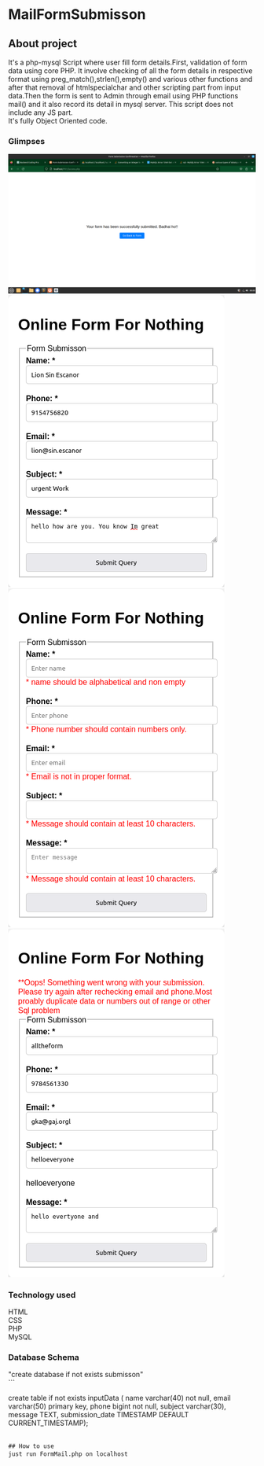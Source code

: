 # MailFormSubmisson
## About project
It's a php-mysql Script where user fill form details.First, validation of form data using core PHP. It involve checking of all the form details  in respective format using preg_match(),strlen(),empty() and various other functions and after that removal of htmlspecialchar and other scripting part from input data.Then the form is sent to Admin through email using PHP functions mail() and it also record its detail in mysql server. This script does not include any JS part.<br>
It's fully Object Oriented code.
<h3> Glimpses</h3>
<img src="/images/submisson.png" alt="this is login page">
<img src="/images/mail.png" alt="this is login page">
<img src="/images/error.png" alt="this is login page">
<img src="/images/SqlErro.png">
<h3> Technology used</h3>
HTML<br>
CSS<br>
PHP<br>
MySQL<br>
<h3>Database Schema</h3>
"create database if not exists submisson"
<br>
``` 

create table if not exists inputData (
        name varchar(40) not null,
        email varchar(50) primary key,
        phone bigint not null,
        subject varchar(30),
        message TEXT,
        submission_date TIMESTAMP DEFAULT CURRENT_TIMESTAMP);
        

```

## How to use
just run FormMail.php on localhost


